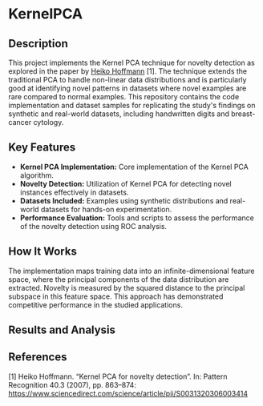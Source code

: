 # KernelPCA

## Description
This project implements the Kernel PCA technique for novelty detection as explored in the paper by [Heiko Hoffmann](#ref) [1]. The technique extends the traditional PCA to handle non-linear data distributions and is particularly good at identifying novel patterns in datasets where novel examples are rare compared to normal examples. This repository contains the code implementation and dataset samples for replicating the study's findings on synthetic and real-world datasets, including handwritten digits and breast-cancer cytology.

## Key Features
* **Kernel PCA Implementation:** Core implementation of the Kernel PCA algorithm.
* **Novelty Detection:** Utilization of Kernel PCA for detecting novel instances effectively in datasets.
* **Datasets Included:** Examples using synthetic distributions and real-world datasets for hands-on experimentation.
* **Performance Evaluation:** Tools and scripts to assess the performance of the novelty detection using ROC analysis.

## How It Works
The implementation maps training data into an infinite-dimensional feature space, where the principal components of the data distribution are extracted. Novelty is measured by the squared distance to the principal subspace in this feature space. This approach has demonstrated competitive performance in the studied applications.

## Results and Analysis


## <a name="ref"> </a> References
[1] Heiko Hoffmann. “Kernel PCA for novelty detection”. In: Pattern Recognition 40.3 (2007), pp. 863–874: https://www.sciencedirect.com/science/article/pii/S0031320306003414
